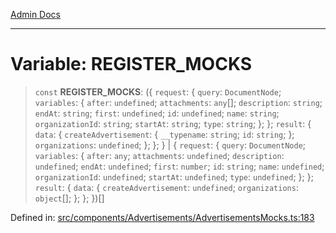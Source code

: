 [Admin Docs](/)

***

# Variable: REGISTER\_MOCKS

> `const` **REGISTER\_MOCKS**: (\{ `request`: \{ `query`: `DocumentNode`; `variables`: \{ `after`: `undefined`; `attachments`: `any`[]; `description`: `string`; `endAt`: `string`; `first`: `undefined`; `id`: `undefined`; `name`: `string`; `organizationId`: `string`; `startAt`: `string`; `type`: `string`; \}; \}; `result`: \{ `data`: \{ `createAdvertisement`: \{ `__typename`: `string`; `id`: `string`; \}; `organizations`: `undefined`; \}; \}; \} \| \{ `request`: \{ `query`: `DocumentNode`; `variables`: \{ `after`: `any`; `attachments`: `undefined`; `description`: `undefined`; `endAt`: `undefined`; `first`: `number`; `id`: `string`; `name`: `undefined`; `organizationId`: `undefined`; `startAt`: `undefined`; `type`: `undefined`; \}; \}; `result`: \{ `data`: \{ `createAdvertisement`: `undefined`; `organizations`: `object`[]; \}; \}; \})[]

Defined in: [src/components/Advertisements/AdvertisementsMocks.ts:183](https://github.com/PalisadoesFoundation/talawa-admin/blob/main/src/components/Advertisements/AdvertisementsMocks.ts#L183)

